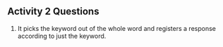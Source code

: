 Activity 2 Questions
--------------------
1. It picks the keyword out of the whole word
and registers a response according to just the
keyword.